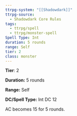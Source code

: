 ```yaml
---
ttrpg-system: "[[Shadowdark]]"
ttrpg-source:
  - Shadowdark Core Rules
tags:
  - ttrpg/spell
  - ttrpg/monster-spell
Spell Type: Int
duration: 5 rounds
range: Self
tier: 2
class: monster
---
```

**Tier**: 2

**Duration:** 5 rounds

**Range:** Self

**DC/Spell Type:** Int DC 12

AC becomes 15 for 5 rounds.